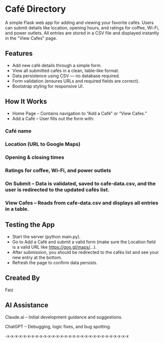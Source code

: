 # Café Directory
A simple Flask web app for adding and viewing your favorite cafés. Users can submit details like location, opening hours, and ratings for coffee, Wi-Fi, and power outlets. All entries are stored in a CSV file and displayed instantly in the "View Cafes" page.

## Features
- Add new café details through a simple form.
- View all submitted cafés in a clean, table-like format.
- Data persistence using CSV — no database required.
- Form validation (ensures URLs and required fields are correct).
- Bootstrap styling for responsive UI.

## How It Works
- Home Page – Contains navigation to “Add a Café” or “View Cafes.”
- Add a Café – User fills out the form with:

### Café name

### Location (URL to Google Maps)

### Opening & closing times

### Ratings for coffee, Wi-Fi, and power outlets

### On Submit – Data is validated, saved to cafe-data.csv, and the user is redirected to the updated cafés list.

### View Cafes – Reads from cafe-data.csv and displays all entries in a table.

## Testing the App
- Start the server (python main.py).
- Go to Add a Café and submit a valid form (make sure the Location field is a valid URL like https://goo.gl/maps/...).
- After submission, you should be redirected to the cafés list and see your new entry at the bottom.
- Refresh the page to confirm data persists.

## Created By
Faiz

## AI Assistance
Claude.ai – Initial development guidance and suggestions.

ChatGPT – Debugging, logic fixes, and bug spotting.

-x-x-x-x-x-x-x-x-x-x-x-x-x-x-x-x-x-x-x-x-x-x-x-x-x-x-x-x-x-x
